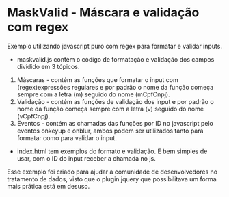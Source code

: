 # MaskValid - Máscara e validação com regex
Exemplo utilizando javascript puro com regex para formatar e validar inputs.

- maskvalid.js 
contém o código de formatação e validação dos campos dividido em 3 tópicos.

1. Máscaras - contém as funções que formatar o input com (regex)expressões regulares e por padrão o nome da função começa sempre com a letra (m) seguido do nome (mCpfCnpj).
2. Validação - contém as funções de validação dos input e por padrão o nome da função começa sempre com a letra (v) seguido do nome (vCpfCnpj).
3. Eventos - contém as chamadas das funções por ID no javascript pelo eventos onkeyup e onblur, ambos podem ser utilizados tanto para formatar como para validar o input.

- index.html 
tem exemplos do formato e validação. E bem simples de usar, com o ID do input receber a chamada no js.

Esse exemplo foi criado para ajudar a comunidade de desenvolvedores no tratamento de dados, visto que o plugin jquery que possibilitava um forma mais prática está em desuso. 
